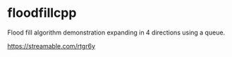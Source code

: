 # floodfillcpp
Flood fill algorithm demonstration expanding in 4 directions using a queue.

https://streamable.com/rtgr6y
